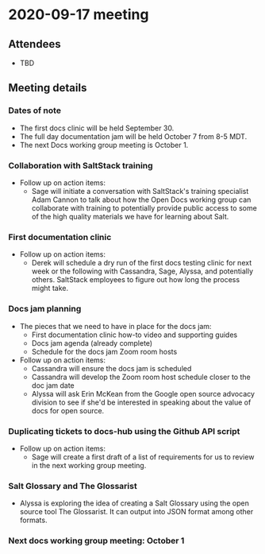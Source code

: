 # 2020-09-17 meeting

## Attendees

* TBD

## Meeting details

### Dates of note

- The first docs clinic will be held September 30.
- The full day documentation jam will be held October 7 from 8-5 MDT.
- The next Docs working group meeting is October 1.

### Collaboration with SaltStack training

- Follow up on action items:
  - Sage will initiate a conversation with SaltStack's training specialist
    Adam Cannon to talk about how the Open Docs working group can collaborate
    with training to potentially provide public access to some of the high
    quality materials we have for learning about Salt.

### First documentation clinic

- Follow up on action items:
  - Derek will schedule a dry run of the first docs testing clinic for next week
    or the following with Cassandra, Sage, Alyssa, and potentially others.
    SaltStack employees to figure out how long the process might take.

### Docs jam planning

- The pieces that we need to have in place for the docs jam:
  - First documentation clinic how-to video and supporting guides
  - Docs jam agenda (already complete)
  - Schedule for the docs jam Zoom room hosts
- Follow up on action items:
  - Cassandra will ensure the docs jam is scheduled
  - Cassandra will develop the Zoom room host schedule closer to the doc jam
    date
  - Alyssa will ask Erin McKean from the Google open source advocacy division to
    see if she'd be interested in speaking about the value of docs for open
    source.

### Duplicating tickets to docs-hub using the Github API script

- Follow up on action items:
  - Sage will create a first draft of a list of requirements for us to review
    in the next working group meeting.

### Salt Glossary and The Glossarist

- Alyssa is exploring the idea of creating a Salt Glossary using the open source
  tool The Glossarist. It can output into JSON format among other formats.

### Next docs working group meeting: October 1

